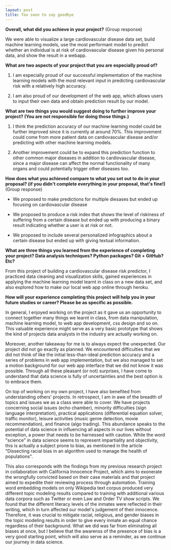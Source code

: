 ```yaml
---
layout: post
title: Too soon to say goodbye
---
```


**Overall, what did you achieve in your project?** (Group response)

We were able to visualize a large cardiovascular disease data set, build machine learning models, use the most performant model to predict whether an individual is at risk of cardiovascular disease given his personal data, and show the result in a webapp.

**What are two aspects of your project that you are especially proud of?**

1) I am especially proud of our successful implementation of the machine learning models with the most relevant input in predicting cardiovascular risk with a relatively high accuracy.

2) I am also proud of our development of the web app, which allows users to input their own data and obtain prediction result by our model.

**What are two things you would suggest doing to further improve your project? (You are not responsible for doing those things.)**

1) I think the prediction accuracy of our machine learning model could be further improved since it is currently at around 70%. This improvement could come from more patient data on cardiovascular disease and/or predicting with other machine learning models.

2) Another improvement could be to expand this prediction function to other common major diseases in addition to cardiovascular disease, since a major disease can affect the normal functionality of many organs and could potentially trigger other diseases too.

**How does what you achieved compare to what you set out to do in your proposal? (if you didn't complete everything in your proposal, that's fine!)** (Group response)

- We proposed to make predictions for multiple diesases but ended up focusing on cardiovascular disease

- We proposed to produce a risk index that shows the level of riskiness of suffering from a certain disease but ended up with producing a binary result indicating whether a user is at risk or not.

- We proposed to include several personalized infographics about a certain disease but ended up with giving textual information.

**What are three things you learned from the experience of completing your project? Data analysis techniques? Python packages? Git + GitHub? Etc?**

From this project of building a cardiovascular disease risk predictor, I practiced data cleaning and visualization skills, gained experiences in applying the machine learning model learnt in class on a new data set, and also explored how to make our local web app online through heroku.


**How will your experience completing this project will help you in your future studies or career? Please be as specific as possible.**

In general, I enjoyed working on the project as it gave us an opportunity to connect together many things we learnt in class, from data manipulation, machine learning model, to web app development, css design and so on. This valuable experience might serve as a very basic prototype that shows the kind of projects data analysts in the industry are actually working on.

Moreover, another takeaway for me is to always expect the unexpected. Our project did not go exactly as planned. We encountered difficulties that we did not think of like the initial less-than-ideal prediction accuracy and a series of problems in web app implementation, but we also managed to set a motion background for our web app interface that we did not know it was possible. Through all these pleasant (or not) surprises, I have come to understand that data science is fully of uncertainties and the best option is to embrace them. 

On top of working on my own project, I have also benefited from understanding others' projects. In retrospect, I am in awe of the breadth of topics and issues we as a class were able to cover. We have projects concerning social issues (echo chamber), minority difficulties (sign language interpretation), practical applications (differential equation solver, traffic monitor), leisure activities (music genre detection, movie recommendation), and finance (algo trading). This abundance speaks to the potential of data science in influencing all aspects in our lives without exception, a power that needs to be harnessed with caution. While the word "science" in data science seems to represent impartiality and objectivity, this is actually a subject prone to bias, as mentioned in the article "Dissecting racial bias in an algorithm used to manage the health of populations". 

This also corresponds with the findings from my previous research project in collaboration with California Innocence Project, which aims to exonerate the wrongfully convicted based on their case materials and that project aimed to expedite their reviewing process through automation. Training word embedding models on only Wikipedia text corpus produced very different topic modeling results compared to training with additional various data corpora such as Twitter or even Law and Order TV show scripts. We found that the different literacy levels of the inmates were reflected in their writing, which in turn affected our model's judgement of their innocence. Therefore, it was crucial to mitigate racial, religious, and gender biases in the topic modeling results in order to give every inmate an equal chance regardless of their background. What we did was far from eliminating all biases at once, but I believe that the awarenss of the presence of bias is a very good starting point, which will also serve as a reminder, as we continue our journey in data science.    


